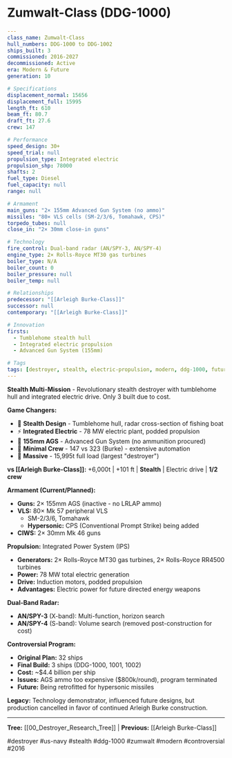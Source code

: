 # Zumwalt-Class (DDG-1000)

```yaml
---
class_name: Zumwalt-Class
hull_numbers: DDG-1000 to DDG-1002
ships_built: 3
commissioned: 2016-2027
decommissioned: Active
era: Modern & Future
generation: 10

# Specifications
displacement_normal: 15656
displacement_full: 15995
length_ft: 610
beam_ft: 80.7
draft_ft: 27.6
crew: 147

# Performance
speed_design: 30+
speed_trial: null
propulsion_type: Integrated electric
propulsion_shp: 78000
shafts: 2
fuel_type: Diesel
fuel_capacity: null
range: null

# Armament
main_guns: "2× 155mm Advanced Gun System (no ammo)"
missiles: "80× VLS cells (SM-2/3/6, Tomahawk, CPS)"
torpedo_tubes: null
close_in: "2× 30mm close-in guns"

# Technology
fire_control: Dual-band radar (AN/SPY-3, AN/SPY-4)
engine_type: 2× Rolls-Royce MT30 gas turbines
boiler_type: N/A
boiler_count: 0
boiler_pressure: null
boiler_temp: null

# Relationships
predecessor: "[[Arleigh Burke-Class]]"
successor: null
contemporary: "[[Arleigh Burke-Class]]"

# Innovation
firsts:
  - Tumblehome stealth hull
  - Integrated electric propulsion
  - Advanced Gun System (155mm)

# Tags
tags: [destroyer, stealth, electric-propulsion, modern, ddg-1000, future]
---
```

**Stealth Multi-Mission** - Revolutionary stealth destroyer with tumblehome hull and integrated electric drive. Only 3 built due to cost.

**Game Changers:**
- 👻 **Stealth Design** - Tumblehome hull, radar cross-section of fishing boat
- ⚡ **Integrated Electric** - 78 MW electric plant, podded propulsion
- 🎯 **155mm AGS** - Advanced Gun System (no ammunition procured)
- 🤖 **Minimal Crew** - 147 vs 323 (Burke) - extensive automation
- 📏 **Massive** - 15,995t full load (largest "destroyer")

**vs [[Arleigh Burke-Class]]:** +6,000t | +101 ft | **Stealth** | Electric drive | **1/2 crew**

**Armament (Current/Planned):**
- **Guns:** 2× 155mm AGS (inactive - no LRLAP ammo)
- **VLS:** 80× Mk 57 peripheral VLS
  - SM-2/3/6, Tomahawk
  - **Hypersonic:** CPS (Conventional Prompt Strike) being added
- **CIWS:** 2× 30mm Mk 46 guns

**Propulsion:** Integrated Power System (IPS)
- **Generators:** 2× Rolls-Royce MT30 gas turbines, 2× Rolls-Royce RR4500 turbines
- **Power:** 78 MW total electric generation
- **Drive:** Induction motors, podded propulsion
- **Advantages:** Electric power for future directed energy weapons

**Dual-Band Radar:**
- **AN/SPY-3** (X-band): Multi-function, horizon search
- **AN/SPY-4** (S-band): Volume search (removed post-construction for cost)

**Controversial Program:**
- **Original Plan:** 32 ships
- **Final Build:** 3 ships (DDG-1000, 1001, 1002)
- **Cost:** ~$4.4 billion per ship
- **Issues:** AGS ammo too expensive ($800k/round), program terminated
- **Future:** Being retrofitted for hypersonic missiles

**Legacy:** Technology demonstrator, influenced future designs, but production cancelled in favor of continued Arleigh Burke construction.

---
**Tree:** [[00_Destroyer_Research_Tree]] | **Previous:** [[Arleigh Burke-Class]]

#destroyer #us-navy #stealth #ddg-1000 #zumwalt #modern #controversial #2016
